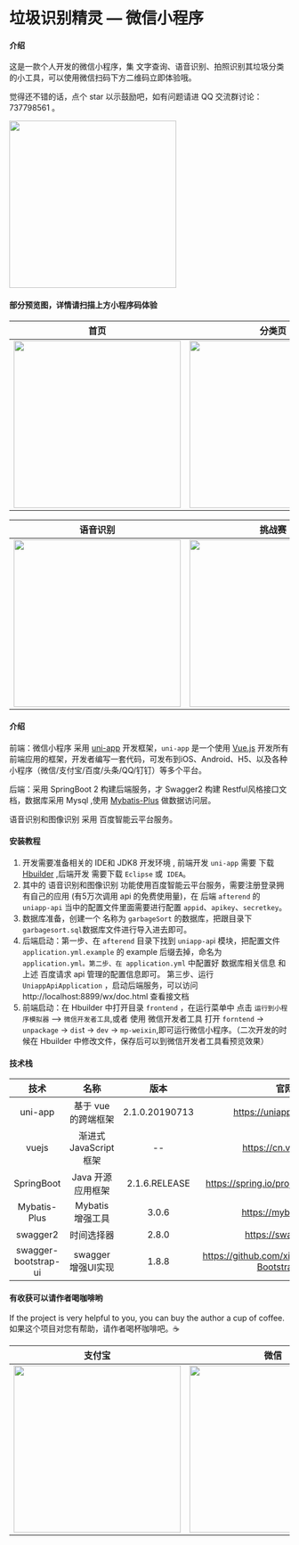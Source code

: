 # 垃圾识别精灵 — 微信小程序

#### 介绍

这是一款个人开发的微信小程序，集 文字查询、语音识别、拍照识别其垃圾分类的小工具，可以使用微信扫码下方二维码立即体验哦。

觉得还不错的话，点个 star 以示鼓励吧，如有问题请进 QQ 交流群讨论：737798561 。

<img src="https://images.gitee.com/uploads/images/2019/0730/130939_1e21447e_1277461.jpeg" width="300"  align=center />


#### 部分预览图，详情请扫描上方小程序码体验


| 首页 | 分类页 | 分类详情 | 搜索页 |
| :--------: | :--------:| :--: |:--:|
| <img src="https://images.gitee.com/uploads/images/2019/0730/125242_4777d3fa_1277461.png" width="300"  align=center />|<img src="https://images.gitee.com/uploads/images/2019/0730/125250_8275848e_1277461.png" width="300"  align=center />|<img src="https://images.gitee.com/uploads/images/2019/0730/125301_35954171_1277461.png" width="300"  align=center />|<img src="https://images.gitee.com/uploads/images/2019/0730/125317_7272a96b_1277461.png" width="300"  align=center />|

| 语音识别 | 挑战赛 | 挑战赛等级 | 挑战赛详情 |
| :--------: | :--------:| :--: |:--:|
| <img src="https://images.gitee.com/uploads/images/2019/0730/125349_348ed5a1_1277461.png" width="300"  align=center />|<img src="https://images.gitee.com/uploads/images/2019/0730/125325_0eac19a1_1277461.png" width="300"  align=center />|<img src="https://images.gitee.com/uploads/images/2019/0730/125333_20a7ed64_1277461.png" width="300"  align=center />|<img src="https://images.gitee.com/uploads/images/2019/0730/125341_350f0101_1277461.png" width="300"  align=center />|

#### 介绍
前端：微信小程序 采用 [uni-app](https://uniapp.dcloud.io/) 开发框架，`uni-app` 是一个使用 [Vue.js](https://vuejs.org/) 开发所有前端应用的框架，开发者编写一套代码，可发布到iOS、Android、H5、以及各种小程序（微信/支付宝/百度/头条/QQ/钉钉）等多个平台。

后端：采用 SpringBoot 2 构建后端服务，才  Swagger2 构建 Restful风格接口文档，数据库采用 Mysql ,使用 [Mybatis-Plus](https://mybatis.plus/) 做数据访问层。

语音识别和图像识别 采用 百度智能云平台服务。


#### 安装教程

1. 开发需要准备相关的 IDE和  JDK8 开发环境 , 前端开发 `uni-app` 需要 下载 [Hbuilder](https://www.dcloud.io/hbuilderx.html) ,后端开发 需要下载 `Eclipse` 或` IDEA`。
2. 其中的 语音识别和图像识别 功能使用百度智能云平台服务，需要注册登录拥有自己的应用 (有5万次调用 api 的免费使用量)，在 后端 `afterend` 的 `uniapp-api` 当中的配置文件里面需要进行配置 `appid`、`apikey`、`secretkey`。
3. 数据库准备，创建一个 名称为 `garbageSort` 的数据库，把跟目录下 `garbagesort.sql`数据库文件进行导入进去即可。
4. 后端启动：第一步、在 `afterend` 目录下找到 `uniapp-ap`i 模块，把配置文件 `application.yml.example` 的 example 后缀去掉，命名为 `application.yml。第二步、在 application.yml` 中配置好 数据库相关信息 和 上述 百度请求 api 管理的配置信息即可。 第三步、运行 `UniappApiApplication` ，启动后端服务，可以访问 http://localhost:8899/wx/doc.html 查看接文档
5. 前端启动：在 Hbuilder 中打开目录 `frontend` ，在运行菜单中 点击 `运行到小程序模拟器` —> `微信开发者工具`,或者 使用 微信开发者工具 打开  `forntend` -> `unpackage` -> `dis`t -> `dev` -> `mp-weixin`,即可运行微信小程序。（二次开发的时候在 Hbuilder 中修改文件，保存后可以到微信开发者工具看预览效果）

#### 技术栈

| 技术      |    名称| 版本|  官网|
| :--------: | :--------:| :--: |:--:|
| uni-app |  基于 vue 的跨端框架   | 2.1.0.20190713 |https://uniapp.dcloud.io/|
| vuejs | 渐进式 JavaScript 框架 |--|https://cn.vuejs.org/|
| SpringBoot |   Java 开源应用框架    |2.1.6.RELEASE|https://spring.io/projects/spring-boot|
|Mybatis-Plus|    Mybatis 增强工具    |3.0.6|https://mybatis.plus/|
|       swagger2       |时间选择器|     2.8.0      |https://swagger.io/|
| swagger-bootstrap-ui |swagger 增强UI实现|     1.8.8      |https://github.com/xiaoymin/Swagger-Bootstrap-UI|

#### 有收获可以请作者喝咖啡哟
If the project is very helpful to you, you can buy the author a cup of coffee.
如果这个项目对您有帮助，请作者喝杯咖啡吧。☕

|支付宝      |    微信|
| :--------: | :--------:|
| <img src="https://images.gitee.com/uploads/images/2019/0909/165504_f02dc52b_1277461.jpeg " width="300"  align=center />|<img src="https://images.gitee.com/uploads/images/2019/0909/165444_ab4377b4_1277461.jpeg " width="300"  align=center />|